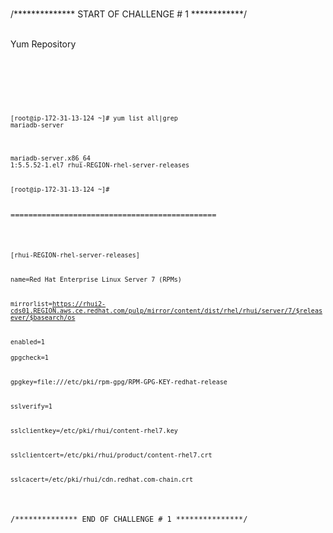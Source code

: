 <br>/************** START OF CHALLENGE # 1 ************/</br>

<br>Yum Repository</br>
<br></br>
<br><code>

<br><code>[root@ip-172-31-13-124 ~]# yum list all|grep mariadb-server</code></br>
<br></br>
<br><code>mariadb-server.x86_64       1:5.5.52-1.el7      rhui-REGION-rhel-server-releases</code></br>
<br><code>[root@ip-172-31-13-124 ~]#</code></br>
<br>==============================================</br>

<br><code>[rhui-REGION-rhel-server-releases]</code></br>
<br><code>name=Red Hat Enterprise Linux Server 7 (RPMs)</code></br>
<br><code>mirrorlist=https://rhui2-cds01.REGION.aws.ce.redhat.com/pulp/mirror/content/dist/rhel/rhui/server/7/$releasever/$basearch/os</code></br>
<br><code>enabled=1</code></br>
<br><code>gpgcheck=1</code></br>
<br><code>gpgkey=file:///etc/pki/rpm-gpg/RPM-GPG-KEY-redhat-release</code></br>
<br><code>sslverify=1</code></br>
<br><code>sslclientkey=/etc/pki/rhui/content-rhel7.key</code></br>
<br><code>sslclientcert=/etc/pki/rhui/product/content-rhel7.crt</code></br>
<br><code>sslcacert=/etc/pki/rhui/cdn.redhat.com-chain.crt</code></br>



<br>/************** END OF CHALLENGE # 1 ***************/</br>